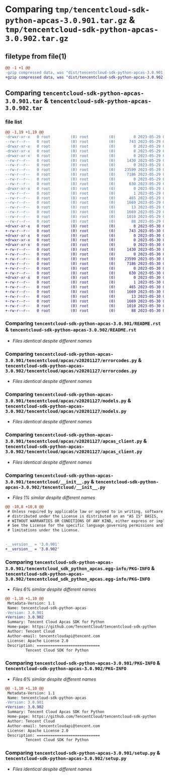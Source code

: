 # Comparing `tmp/tencentcloud-sdk-python-apcas-3.0.901.tar.gz` & `tmp/tencentcloud-sdk-python-apcas-3.0.902.tar.gz`

## filetype from file(1)

```diff
@@ -1 +1 @@
-gzip compressed data, was "dist/tencentcloud-sdk-python-apcas-3.0.901.tar", last modified: Mon May 29 02:16:03 2023, max compression
+gzip compressed data, was "dist/tencentcloud-sdk-python-apcas-3.0.902.tar", last modified: Tue May 30 00:14:30 2023, max compression
```

## Comparing `tencentcloud-sdk-python-apcas-3.0.901.tar` & `tencentcloud-sdk-python-apcas-3.0.902.tar`

### file list

```diff
@@ -1,19 +1,19 @@
-drwxr-xr-x   0 root         (0) root         (0)        0 2023-05-29 02:16:03.000000 tencentcloud-sdk-python-apcas-3.0.901/
--rw-r--r--   0 root         (0) root         (0)      743 2023-05-29 02:16:03.000000 tencentcloud-sdk-python-apcas-3.0.901/README.rst
-drwxr-xr-x   0 root         (0) root         (0)        0 2023-05-29 02:16:03.000000 tencentcloud-sdk-python-apcas-3.0.901/tencentcloud/
-drwxr-xr-x   0 root         (0) root         (0)        0 2023-05-29 02:16:03.000000 tencentcloud-sdk-python-apcas-3.0.901/tencentcloud/apcas/
-drwxr-xr-x   0 root         (0) root         (0)        0 2023-05-29 02:16:03.000000 tencentcloud-sdk-python-apcas-3.0.901/tencentcloud/apcas/v20201127/
--rw-r--r--   0 root         (0) root         (0)     1430 2023-05-29 02:16:03.000000 tencentcloud-sdk-python-apcas-3.0.901/tencentcloud/apcas/v20201127/errorcodes.py
--rw-r--r--   0 root         (0) root         (0)        0 2023-05-29 02:16:03.000000 tencentcloud-sdk-python-apcas-3.0.901/tencentcloud/apcas/v20201127/__init__.py
--rw-r--r--   0 root         (0) root         (0)    23599 2023-05-29 02:16:03.000000 tencentcloud-sdk-python-apcas-3.0.901/tencentcloud/apcas/v20201127/models.py
--rw-r--r--   0 root         (0) root         (0)     7186 2023-05-29 02:16:03.000000 tencentcloud-sdk-python-apcas-3.0.901/tencentcloud/apcas/v20201127/apcas_client.py
--rw-r--r--   0 root         (0) root         (0)        0 2023-05-29 02:16:03.000000 tencentcloud-sdk-python-apcas-3.0.901/tencentcloud/apcas/__init__.py
--rw-r--r--   0 root         (0) root         (0)      630 2023-05-29 02:16:03.000000 tencentcloud-sdk-python-apcas-3.0.901/tencentcloud/__init__.py
-drwxr-xr-x   0 root         (0) root         (0)        0 2023-05-29 02:16:03.000000 tencentcloud-sdk-python-apcas-3.0.901/tencentcloud_sdk_python_apcas.egg-info/
--rw-r--r--   0 root         (0) root         (0)        1 2023-05-29 02:16:03.000000 tencentcloud-sdk-python-apcas-3.0.901/tencentcloud_sdk_python_apcas.egg-info/dependency_links.txt
--rw-r--r--   0 root         (0) root         (0)      465 2023-05-29 02:16:03.000000 tencentcloud-sdk-python-apcas-3.0.901/tencentcloud_sdk_python_apcas.egg-info/SOURCES.txt
--rw-r--r--   0 root         (0) root         (0)     1669 2023-05-29 02:16:03.000000 tencentcloud-sdk-python-apcas-3.0.901/tencentcloud_sdk_python_apcas.egg-info/PKG-INFO
--rw-r--r--   0 root         (0) root         (0)       13 2023-05-29 02:16:03.000000 tencentcloud-sdk-python-apcas-3.0.901/tencentcloud_sdk_python_apcas.egg-info/top_level.txt
--rw-r--r--   0 root         (0) root         (0)     1669 2023-05-29 02:16:03.000000 tencentcloud-sdk-python-apcas-3.0.901/PKG-INFO
--rw-r--r--   0 root         (0) root         (0)     1010 2023-05-29 02:16:03.000000 tencentcloud-sdk-python-apcas-3.0.901/setup.py
--rw-r--r--   0 root         (0) root         (0)       88 2023-05-29 02:16:03.000000 tencentcloud-sdk-python-apcas-3.0.901/setup.cfg
+drwxr-xr-x   0 root         (0) root         (0)        0 2023-05-30 00:14:30.000000 tencentcloud-sdk-python-apcas-3.0.902/
+-rw-r--r--   0 root         (0) root         (0)      743 2023-05-30 00:14:30.000000 tencentcloud-sdk-python-apcas-3.0.902/README.rst
+drwxr-xr-x   0 root         (0) root         (0)        0 2023-05-30 00:14:30.000000 tencentcloud-sdk-python-apcas-3.0.902/tencentcloud/
+drwxr-xr-x   0 root         (0) root         (0)        0 2023-05-30 00:14:30.000000 tencentcloud-sdk-python-apcas-3.0.902/tencentcloud/apcas/
+drwxr-xr-x   0 root         (0) root         (0)        0 2023-05-30 00:14:30.000000 tencentcloud-sdk-python-apcas-3.0.902/tencentcloud/apcas/v20201127/
+-rw-r--r--   0 root         (0) root         (0)     1430 2023-05-30 00:14:30.000000 tencentcloud-sdk-python-apcas-3.0.902/tencentcloud/apcas/v20201127/errorcodes.py
+-rw-r--r--   0 root         (0) root         (0)        0 2023-05-30 00:14:30.000000 tencentcloud-sdk-python-apcas-3.0.902/tencentcloud/apcas/v20201127/__init__.py
+-rw-r--r--   0 root         (0) root         (0)    23599 2023-05-30 00:14:30.000000 tencentcloud-sdk-python-apcas-3.0.902/tencentcloud/apcas/v20201127/models.py
+-rw-r--r--   0 root         (0) root         (0)     7186 2023-05-30 00:14:30.000000 tencentcloud-sdk-python-apcas-3.0.902/tencentcloud/apcas/v20201127/apcas_client.py
+-rw-r--r--   0 root         (0) root         (0)        0 2023-05-30 00:14:30.000000 tencentcloud-sdk-python-apcas-3.0.902/tencentcloud/apcas/__init__.py
+-rw-r--r--   0 root         (0) root         (0)      630 2023-05-30 00:14:30.000000 tencentcloud-sdk-python-apcas-3.0.902/tencentcloud/__init__.py
+drwxr-xr-x   0 root         (0) root         (0)        0 2023-05-30 00:14:30.000000 tencentcloud-sdk-python-apcas-3.0.902/tencentcloud_sdk_python_apcas.egg-info/
+-rw-r--r--   0 root         (0) root         (0)        1 2023-05-30 00:14:30.000000 tencentcloud-sdk-python-apcas-3.0.902/tencentcloud_sdk_python_apcas.egg-info/dependency_links.txt
+-rw-r--r--   0 root         (0) root         (0)      465 2023-05-30 00:14:30.000000 tencentcloud-sdk-python-apcas-3.0.902/tencentcloud_sdk_python_apcas.egg-info/SOURCES.txt
+-rw-r--r--   0 root         (0) root         (0)     1669 2023-05-30 00:14:30.000000 tencentcloud-sdk-python-apcas-3.0.902/tencentcloud_sdk_python_apcas.egg-info/PKG-INFO
+-rw-r--r--   0 root         (0) root         (0)       13 2023-05-30 00:14:30.000000 tencentcloud-sdk-python-apcas-3.0.902/tencentcloud_sdk_python_apcas.egg-info/top_level.txt
+-rw-r--r--   0 root         (0) root         (0)     1669 2023-05-30 00:14:30.000000 tencentcloud-sdk-python-apcas-3.0.902/PKG-INFO
+-rw-r--r--   0 root         (0) root         (0)     1010 2023-05-30 00:14:30.000000 tencentcloud-sdk-python-apcas-3.0.902/setup.py
+-rw-r--r--   0 root         (0) root         (0)       88 2023-05-30 00:14:30.000000 tencentcloud-sdk-python-apcas-3.0.902/setup.cfg
```

### Comparing `tencentcloud-sdk-python-apcas-3.0.901/README.rst` & `tencentcloud-sdk-python-apcas-3.0.902/README.rst`

 * *Files identical despite different names*

### Comparing `tencentcloud-sdk-python-apcas-3.0.901/tencentcloud/apcas/v20201127/errorcodes.py` & `tencentcloud-sdk-python-apcas-3.0.902/tencentcloud/apcas/v20201127/errorcodes.py`

 * *Files identical despite different names*

### Comparing `tencentcloud-sdk-python-apcas-3.0.901/tencentcloud/apcas/v20201127/models.py` & `tencentcloud-sdk-python-apcas-3.0.902/tencentcloud/apcas/v20201127/models.py`

 * *Files identical despite different names*

### Comparing `tencentcloud-sdk-python-apcas-3.0.901/tencentcloud/apcas/v20201127/apcas_client.py` & `tencentcloud-sdk-python-apcas-3.0.902/tencentcloud/apcas/v20201127/apcas_client.py`

 * *Files identical despite different names*

### Comparing `tencentcloud-sdk-python-apcas-3.0.901/tencentcloud/__init__.py` & `tencentcloud-sdk-python-apcas-3.0.902/tencentcloud/__init__.py`

 * *Files 1% similar despite different names*

```diff
@@ -10,8 +10,8 @@
 # Unless required by applicable law or agreed to in writing, software
 # distributed under the License is distributed on an "AS IS" BASIS,
 # WITHOUT WARRANTIES OR CONDITIONS OF ANY KIND, either express or implied.
 # See the License for the specific language governing permissions and
 # limitations under the License.
 
 
-__version__ = '3.0.901'
+__version__ = '3.0.902'
```

### Comparing `tencentcloud-sdk-python-apcas-3.0.901/tencentcloud_sdk_python_apcas.egg-info/PKG-INFO` & `tencentcloud-sdk-python-apcas-3.0.902/tencentcloud_sdk_python_apcas.egg-info/PKG-INFO`

 * *Files 6% similar despite different names*

```diff
@@ -1,10 +1,10 @@
 Metadata-Version: 1.1
 Name: tencentcloud-sdk-python-apcas
-Version: 3.0.901
+Version: 3.0.902
 Summary: Tencent Cloud Apcas SDK for Python
 Home-page: https://github.com/TencentCloud/tencentcloud-sdk-python
 Author: Tencent Cloud
 Author-email: tencentcloudapi@tencent.com
 License: Apache License 2.0
 Description: ============================
         Tencent Cloud SDK for Python
```

### Comparing `tencentcloud-sdk-python-apcas-3.0.901/PKG-INFO` & `tencentcloud-sdk-python-apcas-3.0.902/PKG-INFO`

 * *Files 6% similar despite different names*

```diff
@@ -1,10 +1,10 @@
 Metadata-Version: 1.1
 Name: tencentcloud-sdk-python-apcas
-Version: 3.0.901
+Version: 3.0.902
 Summary: Tencent Cloud Apcas SDK for Python
 Home-page: https://github.com/TencentCloud/tencentcloud-sdk-python
 Author: Tencent Cloud
 Author-email: tencentcloudapi@tencent.com
 License: Apache License 2.0
 Description: ============================
         Tencent Cloud SDK for Python
```

### Comparing `tencentcloud-sdk-python-apcas-3.0.901/setup.py` & `tencentcloud-sdk-python-apcas-3.0.902/setup.py`

 * *Files identical despite different names*


